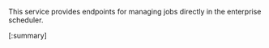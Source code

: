 






This service provides endpoints for managing jobs directly in the enterprise scheduler.

[:summary]
